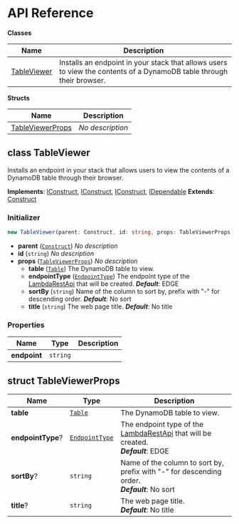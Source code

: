 # API Reference

**Classes**

Name|Description
----|-----------
[TableViewer](#cdk-dynamo-table-viewer-tableviewer)|Installs an endpoint in your stack that allows users to view the contents of a DynamoDB table through their browser.


**Structs**

Name|Description
----|-----------
[TableViewerProps](#cdk-dynamo-table-viewer-tableviewerprops)|*No description*



## class TableViewer  <a id="cdk-dynamo-table-viewer-tableviewer"></a>

Installs an endpoint in your stack that allows users to view the contents of a DynamoDB table through their browser.

__Implements__: [IConstruct](#constructs-iconstruct), [IConstruct](#aws-cdk-core-iconstruct), [IConstruct](#constructs-iconstruct), [IDependable](#aws-cdk-core-idependable)
__Extends__: [Construct](#aws-cdk-core-construct)

### Initializer




```ts
new TableViewer(parent: Construct, id: string, props: TableViewerProps)
```

* **parent** (<code>[Construct](#aws-cdk-core-construct)</code>)  *No description*
* **id** (<code>string</code>)  *No description*
* **props** (<code>[TableViewerProps](#cdk-dynamo-table-viewer-tableviewerprops)</code>)  *No description*
  * **table** (<code>[Table](#aws-cdk-aws-dynamodb-table)</code>)  The DynamoDB table to view. 
  * **endpointType** (<code>[EndpointType](#aws-cdk-aws-apigateway-endpointtype)</code>)  The endpoint type of the [LambdaRestApi](https://docs.aws.amazon.com/cdk/api/latest/docs/@aws-cdk_aws-apigateway.LambdaRestApi.html) that will be created. __*Default*__: EDGE
  * **sortBy** (<code>string</code>)  Name of the column to sort by, prefix with "-" for descending order. __*Default*__: No sort
  * **title** (<code>string</code>)  The web page title. __*Default*__: No title



### Properties


Name | Type | Description 
-----|------|-------------
**endpoint** | <code>string</code> | <span></span>



## struct TableViewerProps  <a id="cdk-dynamo-table-viewer-tableviewerprops"></a>






Name | Type | Description 
-----|------|-------------
**table** | <code>[Table](#aws-cdk-aws-dynamodb-table)</code> | The DynamoDB table to view.
**endpointType**? | <code>[EndpointType](#aws-cdk-aws-apigateway-endpointtype)</code> | The endpoint type of the [LambdaRestApi](https://docs.aws.amazon.com/cdk/api/latest/docs/@aws-cdk_aws-apigateway.LambdaRestApi.html) that will be created.<br/>__*Default*__: EDGE
**sortBy**? | <code>string</code> | Name of the column to sort by, prefix with "-" for descending order.<br/>__*Default*__: No sort
**title**? | <code>string</code> | The web page title.<br/>__*Default*__: No title



